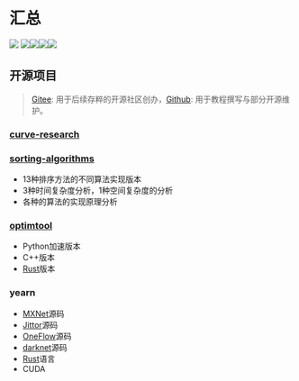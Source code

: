 # 汇总
![](https://img.shields.io/badge/Tool-Git-informational?style=flat&logo=git&logoColor=white&color=2bbc8a)
![](https://img.shields.io/badge/Editor-Sublime_Text-informational?style=flat&logo=sublime-text&logoColor=white&color=2bbc8a)![](https://img.shields.io/badge/Code-Python-informational?style=flat&logo=python&logoColor=white&color=2bbc8a)![](https://img.shields.io/badge/Code-C-informational?style=flat&logo=c&logoColor=white&color=2bbc8a)![](https://img.shields.io/badge/Code-Rust-informational?style=flat&logo=rust&logoColor=white&color=2bbc8a)

## 开源项目
> [Gitee](https://gitee.com/linjing-lab): 用于后续存粹的开源社区创办，[Github](https://github.com/linjing-lab): 用于教程撰写与部分开源维护。

### [curve-research](https://github.com/linjing-lab/curve-research)

### [sorting-algorithms](https://github.com/linjing-lab/sorting-algorithms)
* 13种排序方法的不同算法实现版本
* 3种时间复杂度分析，1种空间复杂度的分析
* 各种的算法的实现原理分析

### [optimtool](https://github.com/linjing-lab/optimtool)
* Python加速版本
* C++版本
* [Rust](https://github.com/rust-lang/rust)版本

### yearn
* [MXNet](https://github.com/apache/incubator-mxnet)源码
* [Jittor](https://github.com/Jittor/jittor)源码
* [OneFlow](https://github.com/Oneflow-Inc/oneflow)源码
* [darknet](https://github.com/pjreddie/darknet)源码
* [Rust](https://github.com/rust-lang/rust)语言
* CUDA